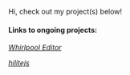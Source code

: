 Hi, check out my project(s) below!

#### Links to ongoing projects:
<a href="https://terabytetb.github.io/WhirlpoolEditor"><em>Whirlpool Editor</em></a>

<a href="https://terabytetb.github.io/hilitejs"><em>hilitejs</em></a>
